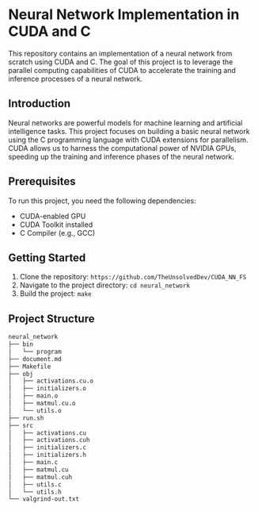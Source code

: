 # Neural Network Implementation in CUDA and C

This repository contains an implementation of a neural network from scratch using CUDA and C. The goal of this project is to leverage the parallel computing capabilities of CUDA to accelerate the training and inference processes of a neural network.

## Introduction
Neural networks are powerful models for machine learning and artificial intelligence tasks. This project focuses on building a basic neural network using the C programming language with CUDA extensions for parallelism. CUDA allows us to harness the computational power of NVIDIA GPUs, speeding up the training and inference phases of the neural network.

## Prerequisites
To run this project, you need the following dependencies:
- CUDA-enabled GPU
- CUDA Toolkit installed
- C Compiler (e.g., GCC)

## Getting Started
1. Clone the repository: `https://github.com/TheUnsolvedDev/CUDA_NN_FS`
2. Navigate to the project directory: `cd neural_network`
3. Build the project: `make`

## Project Structure
```bash
neural_network
├── bin
│   └── program
├── document.md
├── Makefile
├── obj
│   ├── activations.cu.o
│   ├── initializers.o
│   ├── main.o
│   ├── matmul.cu.o
│   └── utils.o
├── run.sh
├── src
│   ├── activations.cu
│   ├── activations.cuh
│   ├── initializers.c
│   ├── initializers.h
│   ├── main.c
│   ├── matmul.cu
│   ├── matmul.cuh
│   ├── utils.c
│   └── utils.h
└── valgrind-out.txt
```
